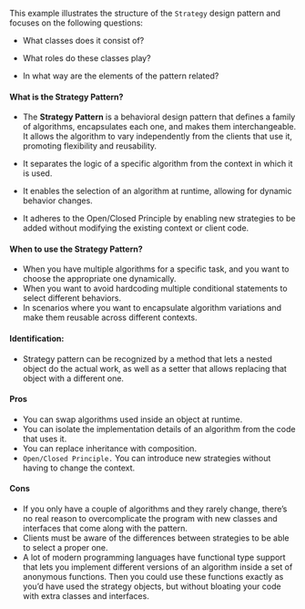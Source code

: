 This example illustrates the structure of the `Strategy` design pattern and focuses on the following questions:

* What classes does it consist of?

* What roles do these classes play?
* In what way are the elements of the pattern related?

#### What is the Strategy Pattern?
* The **Strategy Pattern** is a behavioral design pattern that defines a family of algorithms, encapsulates each one, and makes them interchangeable. It allows the algorithm to vary independently from the clients that use it, promoting flexibility and reusability.

* It separates the logic of a specific algorithm from the context in which it is used.
* It enables the selection of an algorithm at runtime, allowing for dynamic behavior changes.
* It adheres to the Open/Closed Principle by enabling new strategies to be added without modifying the existing context or client code.

#### When to use the Strategy Pattern?

* When you have multiple algorithms for a specific task, and you want to choose the appropriate one dynamically.
* When you want to avoid hardcoding multiple conditional statements to select different behaviors.
* In scenarios where you want to encapsulate algorithm variations and make them reusable across different contexts.

#### Identification: 
* Strategy pattern can be recognized by a method that lets a nested object do the actual work, as well as a setter that allows replacing that object with a different one.

#### Pros

* You can swap algorithms used inside an object at runtime.
* You can isolate the implementation details of an algorithm from the code that uses it.
* You can replace inheritance with composition.
* `Open/Closed Principle.` You can introduce new strategies without having to change the context.


#### Cons

* If you only have a couple of algorithms and they rarely change, there’s no real reason to overcomplicate the program with new classes and interfaces that come along with the pattern.
* Clients must be aware of the differences between strategies to be able to select a proper one.
* A lot of modern programming languages have functional type support that lets you implement different versions of an algorithm inside a set of anonymous functions. Then you could use these functions exactly as you’d have used the strategy objects, but without bloating your code with extra classes and interfaces.